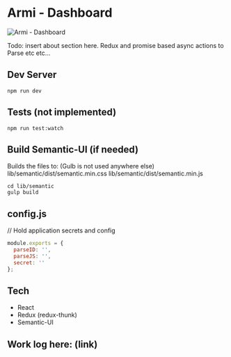 # Armi - Dashboard

![Armi - Dashboard](https://drive.google.com/uc?export=download&id=0BwWdduICTQArbDlwNVd0aW9Rd2c)

Todo: insert about section here. Redux and promise based async actions to Parse etc etc...

## Dev Server

```
npm run dev
```

## Tests (not implemented)

```
npm run test:watch
```

## Build Semantic-UI (if needed)
Builds the files to: (Gulb is not used anywhere else)
lib/semantic/dist/semantic.min.css
lib/semantic/dist/semantic.min.js

```
cd lib/semantic
gulp build
```

## config.js

// Hold application secrets and config

```js
module.exports = {
  parseID: '',
  parseJS: '',
  secret: ''
};
```

## Tech

- React
- Redux (redux-thunk)
- Semantic-UI

## Work log here: (link)
